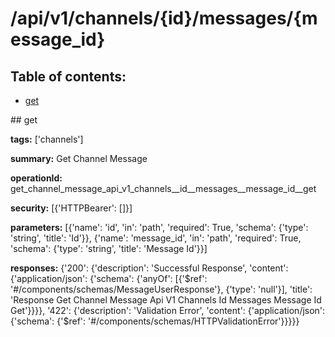 # /api/v1/channels/{id}/messages/{message_id}

## Table of contents:
- [get](#get)

<a name="get" />
## get

**tags:** ['channels']

**summary:** Get Channel Message

**operationId:** get_channel_message_api_v1_channels__id__messages__message_id__get

**security:** [{'HTTPBearer': []}]

**parameters:** [{'name': 'id', 'in': 'path', 'required': True, 'schema': {'type': 'string', 'title': 'Id'}}, {'name': 'message_id', 'in': 'path', 'required': True, 'schema': {'type': 'string', 'title': 'Message Id'}}]

**responses:** {'200': {'description': 'Successful Response', 'content': {'application/json': {'schema': {'anyOf': [{'$ref': '#/components/schemas/MessageUserResponse'}, {'type': 'null'}], 'title': 'Response Get Channel Message Api V1 Channels  Id  Messages  Message Id  Get'}}}}, '422': {'description': 'Validation Error', 'content': {'application/json': {'schema': {'$ref': '#/components/schemas/HTTPValidationError'}}}}}

